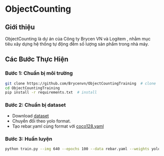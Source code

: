 # ObjectCounting

## Giới thiệu

ObjectCounting là dự án của Công ty Brycen VN và Logitem , nhằm mục tiêu xây dựng hệ thống tự động đếm số lượng sản phẩm trong nhà máy.

## Các Bước Thực Hiện

### Bước 1: Chuẩn bị môi trường

```bash
git clone https://github.com/Brycenvn/ObjectCountingTraining  # clone
cd ObjectCountingTraining
pip install -r requirements.txt  # install
```

### Bước 2: Chuẩn bị dataset 

- Download [dataset](https://drive.google.com/file/d/1-rRbIP2ds0zSjcI8j8o1ERm3ethAAiZr/view)
- Chuyển đổi theo yolo format.
- Tạo rebar.yaml cùng format với [coco128.yaml](https://github.com/Brycenvn/ObjectCountingTraining/blob/master/data/coco128.yaml
)
### Bước 3: Huấn luyện 

```bash
python train.py --img 640 --epochs 100 --data rebar.yaml --weights yolov5s.pt
```
